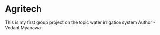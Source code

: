 # Agritech
This is my first group project on the topic water irrigation system
Author - Vedant Myanawar
